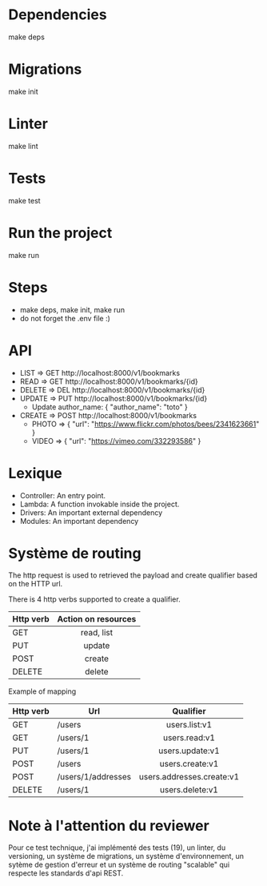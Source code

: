 # Dependencies
make deps

# Migrations
make init

# Linter
make lint

# Tests
make test

# Run the project
make run

# Steps
- make deps, make init, make run
- do not forget the .env file :)

# API
- LIST => GET http://localhost:8000/v1/bookmarks
- READ => GET http://localhost:8000/v1/bookmarks/{id}
- DELETE => DEL http://localhost:8000/v1/bookmarks/{id}
- UPDATE => PUT http://localhost:8000/v1/bookmarks/{id}
    - Update author_name: { "author_name": "toto" }
- CREATE => POST http://localhost:8000/v1/bookmarks
    - PHOTO => { "url": "https://www.flickr.com/photos/bees/2341623661" }
    - VIDEO => { "url": "https://vimeo.com/332293586" }

# Lexique
- Controller: An entry point.
- Lambda: A function invokable inside the project.
- Drivers: An important external dependency
- Modules: An important dependency

# Système de routing
<p>The http request is used to retrieved the payload and create qualifier based on the HTTP url.</p>

There is 4 http verbs supported to create a qualifier.

| Http verb   |      Action on resources      |
|----------|:-------------:|
| GET |  read, list |
| PUT |    update   |
| POST | create |
| DELETE | delete |

Example of mapping

Http verb | Url   |      Qualifier      |
|----------|----------|:-------------:|
| GET | /users | users.list:v1 |
| GET | /users/1 | users.read:v1 |
| PUT | /users/1 | users.update:v1 |
| POST | /users | users.create:v1 |
| POST | /users/1/addresses | users.addresses.create:v1 |
| DELETE | /users/1 | users.delete:v1 |

# Note à l'attention du reviewer
Pour ce test technique, j'ai implémenté des tests (19), un linter, du versioning, un système de migrations, un système d'environnement, un sytème de gestion d'erreur et un système de routing "scalable" qui respecte les standards d'api REST.